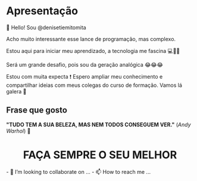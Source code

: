 # Apresentação

:wave: Hello! Sou @denisetiemitomita

Acho muito interessante  esse lance de programação, mas complexo.

Estou aqui para iniciar meu aprendizado, a tecnologia  me fascina  :computer::iphone::satellite:

Será um grande desafio, pois sou da geração analógica  :joy::joy::joy:

Estou com  muita expecta  :exclamation: Espero ampliar  meu conhecimento e compartilhar ideias com meus colegas do curso de formação. 
Vamos lá galera :facepunch:

##  Frase que gosto

**"TUDO TEM A SUA BELEZA, MAS NEM TODOS CONSEGUEM VER."** (*Andy Warhol*)
:art:

<h1 align="center"> FAÇA SEMPRE O SEU MELHOR </h1>
- 💞️ I’m looking to collaborate on ...
- 📫 How to reach me ...

<!---
denisetiemitomita/denisetiemitomita is a ✨ special ✨ repository because its `README.md` (this file) appears on your GitHub profile.
You can click the Preview link to take a look at your changes.
--->
